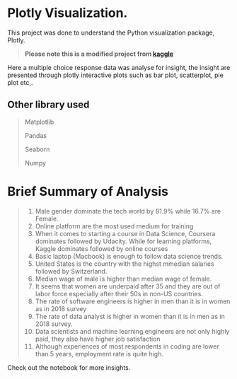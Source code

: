 # Plotly Visualization.

This project was done to understand the Python visualization package, Plotly.

> **Please note this is a modified project from [kaggle](https://www.kaggle.com/code/hakkisimsek/plotly-tutorial-1)**

Here a multiple choice response data was analyse for insight, the insight are presented through plotly interactive plots such as bar plot, scatterplot, pie plot etc,.

## Other library used 
> Matplotlib
>
>Pandas
>
>Seaborn
>
>Numpy

# Brief Summary of Analysis
>1. Male gender dominate the tech world by 81.9% while 16.7% are Female.
>2. Online platform are the most used medium for training
>3. When it comes to starting a course in Data  Science, Coursera dominates followed by Udacity. While for learning platforms, Kaggle dominates followed by online courses
>4. Basic laptop (Macbook) is enough to follow data science trends.
>5. United States is the country with the highst mmedian salaries followed by Switzerland.
>6. Median wage of male is higher than median wage of female.
>7. It seems that women are underpaid after 35 and they are out of labor force especially after their 50s in non-US countries.
>8. The rate of software engineers is higher in men than it is in women as in 2018 survey
>9. The rate of data analyst is higher in women than it is in men as in 2018 survey.
>10. Data scientists and machine learning engineers are not only highly paid, they also have higher job satisfaction
>11. Although experiences of most respondents in coding are lower than 5 years, employment rate is quite high.

Check out the notebook for more insights.